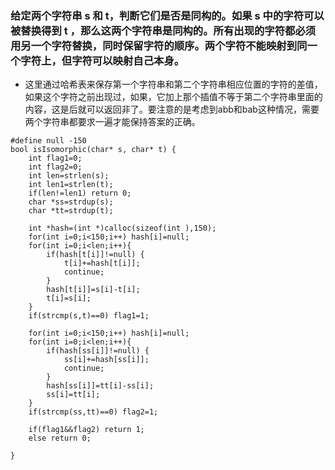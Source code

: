 ### 给定两个字符串 s 和 t，判断它们是否是同构的。如果 s 中的字符可以被替换得到 t ，那么这两个字符串是同构的。所有出现的字符都必须用另一个字符替换，同时保留字符的顺序。两个字符不能映射到同一个字符上，但字符可以映射自己本身。




- 这里通过哈希表来保存第一个字符串和第二个字符串相应位置的字符的差值，如果这个字符之前出现过，如果，它加上那个插值不等于第二个字符串里面的内容，这是后就可以返回非了。要注意的是考虑到abb和bab这种情况，需要两个字符串都要求一遍才能保持答案的正确。
```
#define null -150
bool isIsomorphic(char* s, char* t) {
    int flag1=0;
    int flag2=0;
    int len=strlen(s);
    int len1=strlen(t);
    if(len!=len1) return 0;
    char *ss=strdup(s);
    char *tt=strdup(t);
    
    int *hash=(int *)calloc(sizeof(int ),150);
    for(int i=0;i<150;i++) hash[i]=null;
    for(int i=0;i<len;i++){
        if(hash[t[i]]!=null) {
            t[i]+=hash[t[i]];
            continue;
        }
        hash[t[i]]=s[i]-t[i];
        t[i]=s[i];
    }
    if(strcmp(s,t)==0) flag1=1;
    
    for(int i=0;i<150;i++) hash[i]=null;
    for(int i=0;i<len;i++){
        if(hash[ss[i]]!=null) {
            ss[i]+=hash[ss[i]];
            continue;
        }
        hash[ss[i]]=tt[i]-ss[i];
        ss[i]=tt[i];
    }
    if(strcmp(ss,tt)==0) flag2=1;
    
    if(flag1&&flag2) return 1;
    else return 0;

}
```
